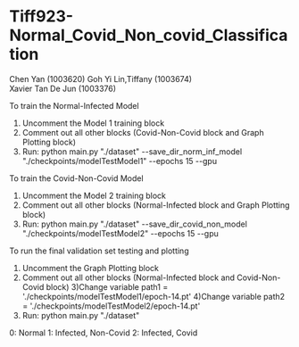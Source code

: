 # Tiff923-Normal_Covid_Non_covid_Classification

Chen Yan (1003620) 
Goh Yi Lin,Tiffany (1003674)               
Xavier Tan De Jun (1003376)


To train the Normal-Infected Model
1) Uncomment the Model 1 training block
2) Comment out all other blocks (Covid-Non-Covid block and Graph Plotting block)
3) Run: python main.py "./dataset" --save_dir_norm_inf_model "./checkpoints/modelTestModel1" --epochs 15 --gpu

To train the Covid-Non-Covid Model
1) Uncomment the Model 2 training block
2) Comment out all other blocks (Normal-Infected block and Graph Plotting block)
3) Run: python main.py "./dataset" --save_dir_covid_non_model "./checkpoints/modelTestModel2" --epochs 15 --gpu

To run the final validation set testing and plotting
1) Uncomment the Graph Plotting block
2) Comment out all other blocks (Normal-Infected block and Covid-Non-Covid block)
3)Change variable path1 = './checkpoints/modelTestModel1/epoch-14.pt'
4)Change variable path2 = './checkpoints/modelTestModel2/epoch-14.pt'
5) Run: python main.py "./dataset"

0: Normal
1: Infected, Non-Covid
2: Infected, Covid
